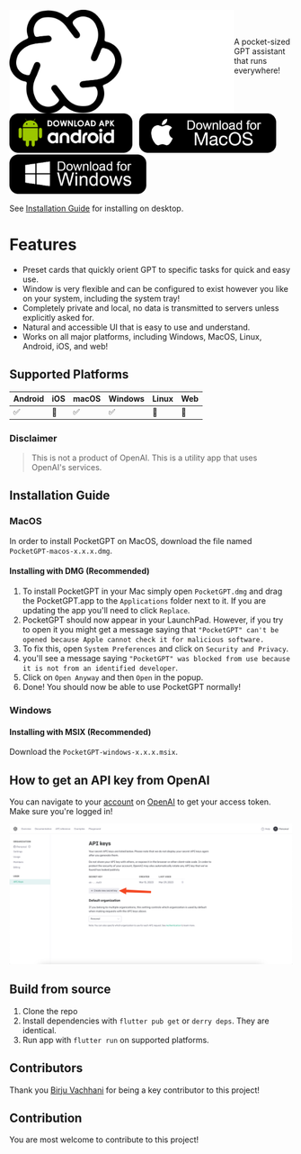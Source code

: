 <br/>
<img align="left" alt="Logo" width="200px" src=".github/assets/app_logo_dark.svg#gh-light-mode-only" />
<img align="left" alt="Logo" width="200px" src=".github/assets/app_logo_light.svg#gh-dark-mode-only" />
<br/>
<br/>

A pocket-sized GPT assistant that runs everywhere!

<a href="https://github.com/BirjuVachhani/target_mate/releases/download/0.4.0/TargetMate-android-0.4.0.apk"><img src=".github/assets/android.png" height="70px" /></a> &nbsp; <a href="https://github.com/BirjuVachhani/target_mate/releases/download/0.4.0/TargetMate-macos-0.4.0.dmg"><img src=".github/assets/macos.png" height="70px" /></a> &nbsp;
<a href="https://github.com/BirjuVachhani/target_mate/releases/download/0.4.0/TargetMate-windows-0.4.0.msix"><img src=".github/assets/windows.png" height="70px" /></a>

See [Installation Guide](#installation-guide) for installing on desktop.

# Features

- Preset cards that quickly orient GPT to specific tasks for quick and easy use.
- Window is very flexible and can be configured to exist however you like on your system, including the system tray!
- Completely private and local, no data is transmitted to servers unless explicitly asked for.
- Natural and accessible UI that is easy to use and understand.
- Works on all major platforms, including Windows, MacOS, Linux, Android, iOS, and web!


## Supported Platforms

| Android | iOS | macOS | Windows | Linux | Web |
|---------|-----|-------|---------|-------|-----|
| ✅       | 🚧   | ✅     | ✅       | 🚧     | 🚧   |

### Disclaimer

> This is not a product of OpenAI. This is a utility app that uses OpenAI's services.

## Installation Guide

### MacOS
In order to install PocketGPT on MacOS, download the file named `PocketGPT-macos-x.x.x.dmg`.

#### Installing with DMG (Recommended)

1. To install PocketGPT in your Mac simply open `PocketGPT.dmg` and drag the PocketGPT.app to the `Applications` folder next to it. If you are updating the app you'll need to click `Replace`.
2. PocketGPT should now appear in your LaunchPad. However, if you try to open it you might get a message saying that `"PocketGPT" can't be opened because Apple cannot check it for malicious software.`
3. To fix this, open `System Preferences` and click on `Security and Privacy`.
4. you'll see a message saying `"PocketGPT" was blocked from use because it is not from an identified developer`.
5. Click on `Open Anyway` and then `Open` in the popup.
6. Done! You should now be able to use PocketGPT normally!

### Windows

#### Installing with MSIX (Recommended)

Download the `PocketGPT-windows-x.x.x.msix`.

## How to get an API key from OpenAI

You can navigate to your [account](https://platform.openai.com/account/api-keys) on [OpenAI][openai] to get your access token. Make sure you're logged in!

![api_key](.github/assets/api_key.png)

## Build from source

1. Clone the repo
2. Install dependencies with `flutter pub get` or `derry deps`. They are identical.
3. Run app with `flutter run` on supported platforms.


## Contributors

Thank you [Birju Vachhani](birju.dev) for being a key contributor to this project!

## Contribution

You are most welcome to contribute to this project!

[openai]: https://platform.openai.com/
